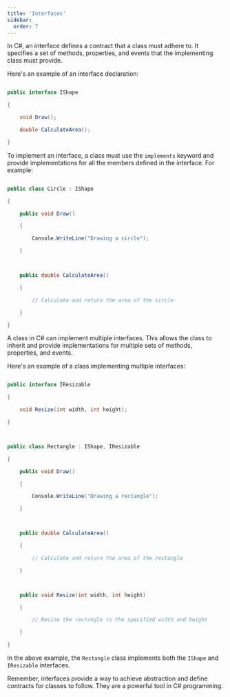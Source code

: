 ```yaml
---
title: 'Interfaces'
sidebar:
  order: 7
---
```


 



In C#, an interface defines a contract that a class must adhere to. It specifies a set of methods, properties, and events that the implementing class must provide.



Here's an example of an interface declaration:



```csharp

public interface IShape

{

    void Draw();

    double CalculateArea();

}

```



To implement an interface, a class must use the `implements` keyword and provide implementations for all the members defined in the interface. For example:



```csharp

public class Circle : IShape

{

    public void Draw()

    {

        Console.WriteLine("Drawing a circle");

    }



    public double CalculateArea()

    {

        // Calculate and return the area of the circle

    }

}

```





A class in C# can implement multiple interfaces. This allows the class to inherit and provide implementations for multiple sets of methods, properties, and events.



Here's an example of a class implementing multiple interfaces:



```csharp

public interface IResizable

{

    void Resize(int width, int height);

}



public class Rectangle : IShape, IResizable

{

    public void Draw()

    {

        Console.WriteLine("Drawing a rectangle");

    }



    public double CalculateArea()

    {

        // Calculate and return the area of the rectangle

    }



    public void Resize(int width, int height)

    {

        // Resize the rectangle to the specified width and height

    }

}

```



In the above example, the `Rectangle` class implements both the `IShape` and `IResizable` interfaces.



Remember, interfaces provide a way to achieve abstraction and define contracts for classes to follow. They are a powerful tool in C# programming.

